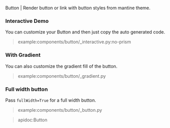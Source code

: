 Button | Render button or link with button styles from mantine theme.

### Interactive Demo

You can customize your Button and then just copy the auto generated code.

> example:components/button/_interactive.py:no-prism

### With Gradient

You can also customize the gradient fill of the button.

> example:components/button/_gradient.py

### Full width button

Pass `fullWidth=True` for a full width button.

> example:components/button/_button.py

> apidoc:Button